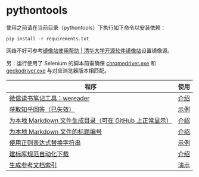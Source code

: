 # pythontools

使用之前请在当前目录（pythontools）下执行如下命令以安装依赖：

<!-- 依赖文件更新命令（确保安装了 pipreqs）：pipreqs ./ --encoding=utf8 --force -->
```
pip install -r requirements.txt
```

网络不好可参考[镜像站使用帮助 \| 清华大学开源软件镜像站](https://mirrors.tuna.tsinghua.edu.cn/help/pypi/)设置镜像源。

另：运行使用了 Selenium 的脚本前需确保 [chromedriver.exe](utils/chromedriver.exe) 和 [geckodriver.exe](utils/geckodriver.exe) 与对应浏览器版本相匹配。

| 程序                                                         | 使用                                                         |
| ------------------------------------------------------------ | ------------------------------------------------------------ |
| [微信读书笔记工具：wereader](wereader)                       | [介绍](https://www.cnblogs.com/Higurashi-kagome/p/12872060.html) |
| [获取知乎回答（已失效）](zhihu)                                        | [示例](zhihu/README.md)                                      |
| [为本地 Markdown 文件生成目录（可在 GitHub 上正常显示）](text/toc.py) | [介绍](https://www.cnblogs.com/Higurashi-kagome/p/12724993.html) |
| [为本地 Markdown 文件的标题编号](text/title_number.py)       | [介绍](https://www.cnblogs.com/Higurashi-kagome/p/12747857.html) |
| [使用正则表达式替换字符串](text/str_replace.py)              | [示例](demo/str_replace.md)                                  |
| [建标库规范自动化下载](spider/jianbiaoku/jianbiaoku.py)      | [介绍](https://www.cnblogs.com/Higurashi-kagome/p/15242418.html) |
| [生成参考文档索引](text/references_doc/references_doc.py)                                         | [演示](text/references_doc/references_doc.gif)                                                     |
